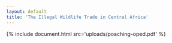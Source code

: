 ```yaml
---
layout: default
title: 'The Illegal Wildlife Trade in Central Africa'
---
```


{% include document.html src='uploads/poaching-oped.pdf' %}
